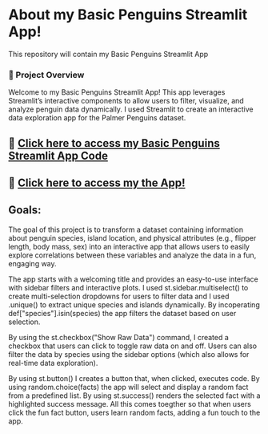 # About my Basic Penguins Streamlit App!
 This repository will contain my Basic Penguins Streamlit App

### 📌 Project Overview
Welcome to my Basic Penguins Streamlit App! This app leverages Streamlit’s interactive components to allow users to filter, visualize, and analyze penguin data dynamically. I used Streamlit to create an interactive data exploration app for the Palmer Penguins dataset.

## 🔗 [Click here to access my Basic Penguins Streamlit App Code](https://github.com/cath2705/Paris-Python-Portfolio/blob/main/basic_streamlit_app/main.py)
## 🔗 [Click here to access my the App!](https://paris-python-portfolio-penguins-app.streamlit.app/)

## Goals: 
The goal of this project is to transform a dataset containing information about penguin species, island location, and physical attributes (e.g., flipper length, body mass, sex) into an interactive app that allows users to easily explore correlations between these variables and analyze the data in a fun, engaging way.

The app starts with a welcoming title and provides an easy-to-use interface with sidebar filters and interactive plots.
I used st.sidebar.multiselect() to create multi-selection dropdowns for users to filter data and I used .unique() to extract unique species and islands dynamically.
By incoperating def["species"].isin(species) the app filters the dataset based on user selection.

By using the st.checkbox("Show Raw Data") command, I created a checkbox that users can click to toggle raw data on and off. Users can also filter the data by species using the sidebar options (which also allows for real-time data exploration). 

By using st.button() I creates a button that, when clicked, executes code.
By using random.choice(facts) the app will select and display a random fact from a predefined list.
By using st.success() renders the selected fact with a highlighted success message.
All this comes toegther so that when users click the fun fact button, users learn random facts, adding a fun touch to the app. 
